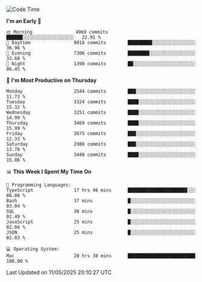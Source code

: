 <!--START_SECTION:waka-->
![Code Time](http://img.shields.io/badge/Code%20Time-5%2C066%20hrs%2025%20mins-blue)

**I'm an Early 🐤** 

```text
🌞 Morning                4969 commits        ██████░░░░░░░░░░░░░░░░░░░   22.91 % 
🌆 Daytime                8018 commits        █████████░░░░░░░░░░░░░░░░   36.96 % 
🌃 Evening                7306 commits        ████████░░░░░░░░░░░░░░░░░   33.68 % 
🌙 Night                  1398 commits        ██░░░░░░░░░░░░░░░░░░░░░░░   06.45 % 
```
📅 **I'm Most Productive on Thursday** 

```text
Monday                   2544 commits        ███░░░░░░░░░░░░░░░░░░░░░░   11.73 % 
Tuesday                  3324 commits        ████░░░░░░░░░░░░░░░░░░░░░   15.32 % 
Wednesday                3251 commits        ████░░░░░░░░░░░░░░░░░░░░░   14.99 % 
Thursday                 3469 commits        ████░░░░░░░░░░░░░░░░░░░░░   15.99 % 
Friday                   2675 commits        ███░░░░░░░░░░░░░░░░░░░░░░   12.33 % 
Saturday                 2988 commits        ███░░░░░░░░░░░░░░░░░░░░░░   13.78 % 
Sunday                   3440 commits        ████░░░░░░░░░░░░░░░░░░░░░   15.86 % 
```


📊 **This Week I Spent My Time On** 

```text
💬 Programming Languages: 
TypeScript               17 hrs 46 mins      ██████████████████████░░░   86.08 % 
Bash                     37 mins             █░░░░░░░░░░░░░░░░░░░░░░░░   03.04 % 
SQL                      30 mins             █░░░░░░░░░░░░░░░░░░░░░░░░   02.49 % 
JavaScript               25 mins             █░░░░░░░░░░░░░░░░░░░░░░░░   02.04 % 
JSON                     25 mins             █░░░░░░░░░░░░░░░░░░░░░░░░   02.03 % 

💻 Operating System: 
Mac                      20 hrs 38 mins      █████████████████████████   100.00 % 
```


 Last Updated on 11/05/2025 20:10:27 UTC
<!--END_SECTION:waka-->
